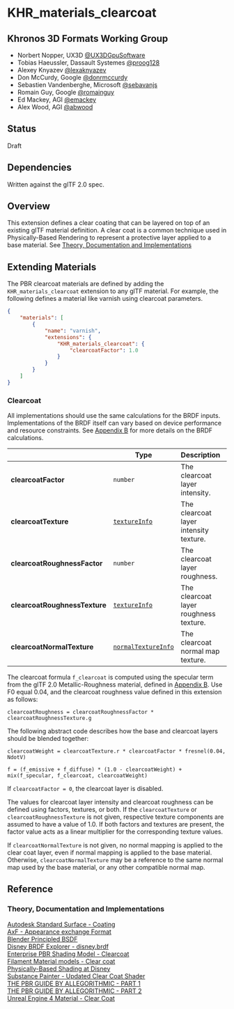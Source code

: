 # KHR\_materials\_clearcoat

## Khronos 3D Formats Working Group

* Norbert Nopper, UX3D [@UX3DGpuSoftware](https://twitter.com/UX3DGpuSoftware)
* Tobias Haeussler, Dassault Systemes [@proog128](https://github.com/proog128)
* Alexey Knyazev [@lexaknyazev](https://github.com/lexaknyazev)
* Don McCurdy, Google [@donrmccurdy](https://twitter.com/donrmccurdy)
* Sebastien Vandenberghe, Microsoft [@sebavanjs](https://twitter.com/sebavanjs)
* Romain Guy, Google [@romainguy](https://twitter.com/romainguy)
* Ed Mackey, AGI [@emackey](https://twitter.com/emackey)
* Alex Wood, AGI [@abwood](https://twitter.com/abwood)

## Status

Draft

## Dependencies

Written against the glTF 2.0 spec.

## Overview

This extension defines a clear coating that can be layered on top of an existing glTF material definition.  A clear coat is a common technique used in Physically-Based Rendering to represent a protective layer applied to a base material.  See [Theory, Documentation and Implementations](#theory-documentation-and-implementations)

## Extending Materials

The PBR clearcoat materials are defined by adding the `KHR_materials_clearcoat` extension to any glTF material. 
For example, the following defines a material like varnish using clearcoat parameters.

```json
{
    "materials": [
        {
            "name": "varnish",
            "extensions": {
                "KHR_materials_clearcoat": {
                    "clearcoatFactor": 1.0
                }
            }
        }
    ]
}
```

### Clearcoat

All implementations should use the same calculations for the BRDF inputs. Implementations of the BRDF itself can vary based on device performance and resource constraints. See [Appendix B](/specification/2.0/README.md#appendix-b-brdf-implementation) for more details on the BRDF calculations.

|                                  | Type                                                                            | Description                            | Required             |
|----------------------------------|---------------------------------------------------------------------------------|----------------------------------------|----------------------|
|**clearcoatFactor**               | `number`                                                                        | The clearcoat layer intensity.         | No, default: `0.0`   |
|**clearcoatTexture**              | [`textureInfo`](/specification/2.0/README.md#reference-textureInfo)             | The clearcoat layer intensity texture. | No                   |
|**clearcoatRoughnessFactor**      | `number`                                                                        | The clearcoat layer roughness.         | No, default: `0.0`   |
|**clearcoatRoughnessTexture**     | [`textureInfo`](/specification/2.0/README.md#reference-textureInfo)             | The clearcoat layer roughness texture. | No                   |
|**clearcoatNormalTexture**        | [`normalTextureInfo`](/specification/2.0/README.md#reference-normaltextureinfo) | The clearcoat normal map texture.      | No                   |
  
The clearcoat formula `f_clearcoat` is computed using the specular term from the glTF 2.0 Metallic-Roughness material, defined in [Appendix B](/specification/2.0/README.md#appendix-b-brdf-implementation).  Use F0 equal 0.04, and the clearcoat roughness value defined in this extension as follows:

```
clearcoatRoughness = clearcoatRoughnessFactor * clearcoatRoughnessTexture.g
```

The following abstract code describes how the base and clearcoat layers should be blended together:
  
```
clearcoatWeight = clearcoatTexture.r * clearcoatFactor * fresnel(0.04, NdotV)

f = (f_emissive + f_diffuse) * (1.0 - clearcoatWeight) + mix(f_specular, f_clearcoat, clearcoatWeight)
```

If `clearcoatFactor = 0`, the clearcoat layer is disabled.

The values for clearcoat layer intensity and clearcoat roughness can be defined using factors, textures, or both. If the `clearcoatTexture` or `clearcoatRoughnessTexture` is not given, respective texture components are assumed to have a value of 1.0. If both factors and textures are present, the factor value acts as a linear multiplier for the corresponding texture values.

If `clearcoatNormalTexture` is not given, no normal mapping is applied to the clear coat layer, even if normal mapping is applied to the base material.  Otherwise, `clearcoatNormalTexture` may be a reference to the same normal map used by the base material, or any other compatible normal map.

## Reference

### Theory, Documentation and Implementations

[Autodesk Standard Surface - Coating](https://autodesk.github.io/standard-surface/#closures/coating)  
[AxF - Appearance exchange Format](https://www.xrite.com/-/media/xrite/files/whitepaper_pdfs/axf/axf_whitepaper_en.pdf)  
[Blender Principled BSDF](https://docs.blender.org/manual/en/latest/render/shader_nodes/shader/principled.html)  
[Disney BRDF Explorer - disney.brdf](https://github.com/wdas/brdf/blob/master/src/brdfs/disney.brdf)  
[Enterprise PBR Shading Model - Clearcoat](https://dassaultsystemes-technology.github.io/EnterprisePBRShadingModel/spec.md.html#components/clearcoat)  
[Filament Material models - Clear coat](https://google.github.io/filament/Materials.md.html#materialmodels/litmodel/clearcoat)   
[Physically-Based Shading at Disney](https://disney-animation.s3.amazonaws.com/library/s2012_pbs_disney_brdf_notes_v2.pdf)  
[Substance Painter - Updated Clear Coat Shader](https://docs.substance3d.com/spdoc/version-2018-3-172823522.html#Version2018.3-UpdatedClearCoatShader)  
[THE PBR GUIDE BY ALLEGORITHMIC - PART 1](https://academy.substance3d.com/courses/the-pbr-guide-part-1)  
[THE PBR GUIDE BY ALLEGORITHMIC - PART 2](https://academy.substance3d.com/courses/the-pbr-guide-part-2)  
[Unreal Engine 4 Material - Clear Coat](https://docs.unrealengine.com/en-US/Engine/Rendering/Materials/MaterialInputs/index.html#clearcoat)  
